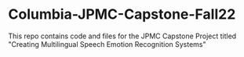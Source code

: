 # Columbia-JPMC-Capstone-Fall22
This repo contains code and files for the JPMC Capstone Project titled "Creating Multilingual Speech Emotion Recognition Systems"

